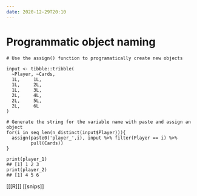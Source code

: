 ```yaml
---
date: 2020-12-29T20:10
---
```


# Programmatic object naming

  	# Use the assign() function to programatically create new objects
    
    input <- tibble::tribble(
      ~Player, ~Cards,
      1L,     1L,
      1L,     2L,
      1L,     3L,
      2L,     4L,
      2L,     5L,
      2L,     6L
    )
    
    # Generate the string for the variable name with paste and assign an object
    for(i in seq_len(n_distinct(input$Player))){
      assign(paste0('player_',i), input %>% filter(Player == i) %>% 
             pull(Cards))
    }
    
    print(player_1)
    ## [1] 1 2 3
    print(player_2)
    ## [1] 4 5 6


[[[R]]]
[[snips]]
